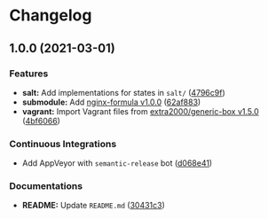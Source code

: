 # Changelog

## 1.0.0 (2021-03-01)


### Features

* **salt:** Add implementations for states in `salt/` ([4796c9f](https://github.com/extra2000/nginx-box/commit/4796c9f3d5ee64e55b9f7df2d6777272f0cacf84))
* **submodule:** Add [nginx-formula v1.0.0](https://github.com/extra2000/nginx-formula/releases/tag/v1.0.0) ([62af883](https://github.com/extra2000/nginx-box/commit/62af883ffd2a175162cf3a4d35e9dc77fec2035f))
* **vagrant:** Import Vagrant files from [extra2000/generic-box v1.5.0](https://github.com/extra2000/generic-box/releases/tag/v1.5.0) ([4bf6066](https://github.com/extra2000/nginx-box/commit/4bf606655bfeba1f15620f171f45b6f81158a01e))


### Continuous Integrations

* Add AppVeyor with `semantic-release` bot ([d068e41](https://github.com/extra2000/nginx-box/commit/d068e412941ec9784e1e65173275dc5086969e3f))


### Documentations

* **README:** Update `README.md` ([30431c3](https://github.com/extra2000/nginx-box/commit/30431c395aa0b47c2533d357cfa498b7ccef9740))
